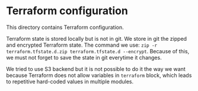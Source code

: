 # Terraform configuration

This directory contains Terraform configuration.

Terraform state is stored locally but is not in git. We store in git the zipped and encrypted Terraform state. The command we use: `zip -r terraform.tfstate.d.zip terraform.tfstate.d --encrypt`. Because of this, we must not forget to save the state in git everytime it changes.

We tried to use S3 backend but it is not possible to do it the way we want because Terraform does not allow variables in `terraform` block, which leads to repetitive hard-coded values in multiple modules.


